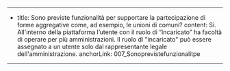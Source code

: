 ---
  - title: Sono previste funzionalità per supportare la partecipazione di forme aggregative come, ad esempio, le unioni di comuni?
    content: Si. All'interno della piattaforma l’utente con il ruolo di “incaricato” ha facoltà di operare per più amministrazioni. Il ruolo di "incaricato" può essere assegnato a un utente solo dal rappresentante legale dell'amministrazione.
    anchorLink: 007_Sonoprevistefunzionalitpe
---